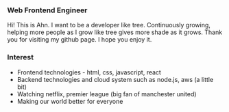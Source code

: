 ### Web Frontend Engineer

Hi! This is Ahn. I want to be a developer like tree.
Continuously growing, helping more people as I grow like tree gives more shade as it grows.
Thank you for visiting my github page. I hope you enjoy it.

### Interest

- Frontend technologies - html, css, javascript, react
- Backend technologies and cloud system such as node.js, aws (a little bit)
- Watching netflix, premier league (big fan of manchester united)
- Making our world better for everyone


<!--
**akh9804/akh9804** is a ✨ _special_ ✨ repository because its `README.md` (this file) appears on your GitHub profile.

Here are some ideas to get you started:

- 🔭 I’m currently working on ...
- 🌱 I’m currently learning ...
- 👯 I’m looking to collaborate on ...
- 🤔 I’m looking for help with ...
- 💬 Ask me about ...
- 📫 How to reach me: ...
- 😄 Pronouns: ...
- ⚡ Fun fact: ...
-->
